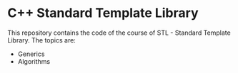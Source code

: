 # C++ Standard Template Library

This repository contains the code of the course of STL - Standard Template Library. The topics are:
 - Generics
 - Algorithms
